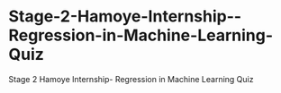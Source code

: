# Stage-2-Hamoye-Internship--Regression-in-Machine-Learning-Quiz
Stage 2 Hamoye Internship- Regression in Machine Learning Quiz 
